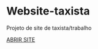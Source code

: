 # Website-taxista
 Projeto de site de taxista/trabalho

 <a href="https://leonardobruchez.github.io/arquivo-sitetaxista/p%C3%A1gina1.html"> ABRIR SITE
